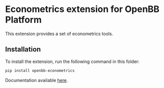 # Econometrics extension for OpenBB Platform

This extension provides a set of econometrics tools.

## Installation

To install the extension, run the following command in this folder:

```bash
pip install openbb-econometrics
```

Documentation available [here](https://docs.openbb.co/platform/development/contributing).
